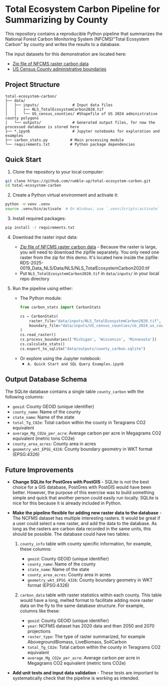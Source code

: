 # Total Ecosystem Carbon Pipeline for Summarizing by County

This repository contains a reproducible Python pipeline that summarizes the National Forest Carbon Monitoring System (NFCMS)"Total Ecosystem Carbon" by county and writes the results to a database.  

The input datasets for this demonstration are located here:
* [Zip file of NFCMS raster carbon data](https://usfs-public.box.com/shared/static/v861gwms9fq68sitl0r3vs2v3moxeu9x.zip)
* [US Census County administrative boundaries](https://catalog.data.gov/dataset/2024-cartographic-boundary-file-kml-county-and-equivalent-for-united-states-1-500000)



## Project Structure

```
total-ecosystem-carbon/
├── data/
│   ├── inputs/               # Input data files
│   │   ├── NLS_TotalEcosystemCarbon2020.tif
│   │   └── US_census_counties/ #Shapefile of US 2024 administrative county polygons 
│   └── outputs/              # Generated output files, for now the processed database is stored here
├── *.ipynb                   # Jupyter notebooks for exploration and examples
├── carbon_stats.py          # Main processing module
└── requirements.txt         # Python package dependencies
```

## Quick Start

1. Clone the repository to your local computer:
```bash
git clone https://github.com/rumble-up/total-ecosystem-carbon.git
cd total-ecosystem-carbon
```

2. Create a Python virtual environment and activate it:
```bash
python -m venv .venv
source .venv/bin/activate  # On Windows, use `.venv\Scripts\activate`
```

3. Install required packages:
```bash
pip install -r requirements.txt
```

4. Download the raster input data:
   - [Zip file of NFCMS raster carbon data](https://usfs-public.box.com/shared/static/v861gwms9fq68sitl0r3vs2v3moxeu9x.zip) - Because the raster is large, you will need to download the zipfile separately. You only need one raster from the zip for this demo. It's located here inside the zipfile:  
  RDS-2025-0019_Data_NLS/Data/NLS/NLS_TotalEcosystemCarbon2020.tif
   - Put `NLS_TotalEcosystemCarbon2020.tif` in `data/inputs/` in your local repo directory

5. Run the pipeline using either:
   - The Python module:
     ```python
     from carbon_stats import CarbonStats

     cs = CarbonStats(
         raster_file="data/inputs/NLS_TotalEcosystemCarbon2020.tif",
         boundary_file="data/inputs/US_census_counties/cb_2024_us_county_500k.shp"
     )
     cs.read_raster()
     cs.process_boundaries(['Michigan', 'Wisconsin', 'Minnesota'])
     cs.calculate_stats()
     cs.export_to_sqlite("data/outputs/county_carbon.sqlite")
     ```
   - Or explore using the Jupyter notebook:
     - `A. Quick Start and SQL Query Examples.ipynb`

## Output Database Schema

The SQLite database contains a single table `county_carbon` with the following columns:

- `geoid`: County GEOID (unique identifier)
- `county_name`: Name of the county
- `state_name`: Name of the state
- `total_Tg_CO2e`: Total carbon within the county in Teragrams CO2 equivalent
- `average_Mg_CO2e_per_acre`: Average carbon per acre in Megagrams CO2 equivalent (metric tons CO2e)
- `county_area_acres`: County area in acres
- `geometry_wkt_EPSG_4326`: County boundary geometry in WKT format (EPSG:4326)

## Future Improvements

- **Change SQLite for PostGres with PostGIS** - SQLite is not the best choice for a GIS database, PostGres with PostGIS would have been better. However, the purpose of this exercise was to build something simple and quick that another person could easily run locally. SQLite is nice for this because it is already included in Python.  

- **Make the pipeline flexible for adding new raster data to the database** - The NCFMS dataset has multiple interesting rasters.  It would be great if a user could select a new raster, and add the data to the database. As long as the rasters are carbon data recorded in the same units, this should be possible.  The database could have two tables:
    1. `county_info` table with county specific information, for example, these columns:
        - `geoid`: County GEOID (unique identifier)
        - `county_name`: Name of the county
        - `state_name`: Name of the state
        - `county_area_acres`: County area in acres
        - `geometry_wkt_EPSG_4326`: County boundary geometry in WKT format (EPSG:4326)  
          
    2. `carbon_data` table with raster statistics within each county.  This table would have a long, melted format to facilitate adding more raster data on the fly to the same database structure.  For example, columns like these:
        - `geoid`: County GEOID (unique identifier)
        - `year`: NCFMS dataset has 2020 data and then 2050 and 2070 projections
        - `raster_type`: The type of raster summarized, for example AbovegroundBiomass, LiveBiomass, SoilCarbon
        - `total_Tg_CO2e`: Total carbon within the county in Teragrams CO2 equivalent
        - `average_Mg_CO2e_per_acre`: Average carbon per acre in Megagrams CO2 equivalent (metric tons CO2e)  
     
- **Add unit tests and input data validation** - These tests are important to systematically check that the pipeline is working as intended. 


